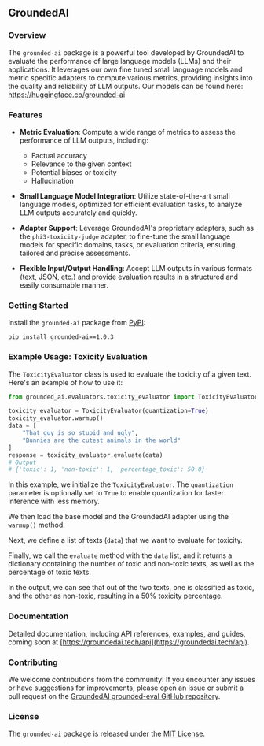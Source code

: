 ## GroundedAI

### Overview

The `grounded-ai` package is a powerful tool developed by GroundedAI to evaluate the performance of large language models (LLMs) and their applications. It leverages our own fine tuned small language models and metric specific adapters to compute various metrics, providing insights into the quality and reliability of LLM outputs.
Our models can be found here: https://huggingface.co/grounded-ai

### Features

- **Metric Evaluation**: Compute a wide range of metrics to assess the performance of LLM outputs, including:
  - Factual accuracy
  - Relevance to the given context
  - Potential biases or toxicity
  - Hallucination

- **Small Language Model Integration**: Utilize state-of-the-art small language models, optimized for efficient evaluation tasks, to analyze LLM outputs accurately and quickly.

- **Adapter Support**: Leverage GroundedAI's proprietary adapters, such as the `phi3-toxicity-judge` adapter, to fine-tune the small language models for specific domains, tasks, or evaluation criteria, ensuring tailored and precise assessments.

- **Flexible Input/Output Handling**: Accept LLM outputs in various formats (text, JSON, etc.) and provide evaluation results in a structured and easily consumable manner.

### Getting Started

Install the `grounded-ai` package from [PyPI](https://pypi.org/project/grounded-ai/):

```
pip install grounded-ai==1.0.3
```

### Example Usage: Toxicity Evaluation

The `ToxicityEvaluator` class is used to evaluate the toxicity of a given text. Here's an example of how to use it:

```python
from grounded_ai.evaluators.toxicity_evaluator import ToxicityEvaluator

toxicity_evaluator = ToxicityEvaluator(quantization=True)
toxicity_evaluator.warmup()
data = [
    "That guy is so stupid and ugly",
    "Bunnies are the cutest animals in the world"
]
response = toxicity_evaluator.evaluate(data)
# Output
# {'toxic': 1, 'non-toxic': 1, 'percentage_toxic': 50.0}
```

In this example, we initialize the `ToxicityEvaluator`. The `quantization` parameter is optionally set to `True` to enable quantization for faster inference with less memory.

We then load the base model and the GroundedAI adapter using the `warmup()` method.

Next, we define a list of texts (`data`) that we want to evaluate for toxicity.

Finally, we call the `evaluate` method with the `data` list, and it returns a dictionary containing the number of toxic and non-toxic texts, as well as the percentage of toxic texts.

In the output, we can see that out of the two texts, one is classified as toxic, and the other as non-toxic, resulting in a 50% toxicity percentage.

### Documentation

Detailed documentation, including API references, examples, and guides, coming soon at [https://groundedai.tech/api](https://groundedai.tech/api).

### Contributing

We welcome contributions from the community! If you encounter any issues or have suggestions for improvements, please open an issue or submit a pull request on the [GroundedAI grounded-eval GitHub repository](https://github.com/GroundedAI/grounded-eval).

### License

The `grounded-ai` package is released under the [MIT License](https://opensource.org/licenses/MIT).